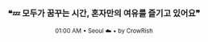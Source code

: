 <div align="center">

<br>

<h3>❝💤 모두가 꿈꾸는 시간, 혼자만의 여유를 즐기고 있어요❞</h3>

<sub>01:00 AM • Seoul ☁️ • by CrowRish</sub>

<br>

</div>